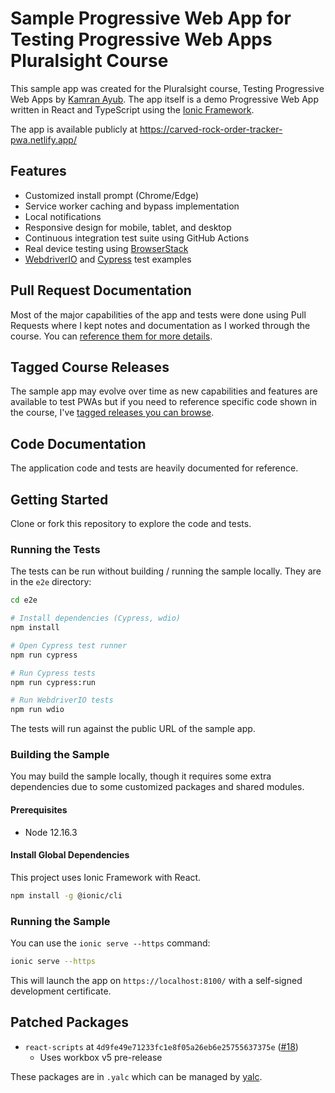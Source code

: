 # Sample Progressive Web App for Testing Progressive Web Apps Pluralsight Course

This sample app was created for the Pluralsight course, Testing Progressive Web Apps by [Kamran Ayub](https://github.com/kamranayub). The app itself is a demo Progressive Web App written in React and TypeScript using the [Ionic Framework](https://ionicframework.com/).

The app is available publicly at https://carved-rock-order-tracker-pwa.netlify.app/

## Features

- Customized install prompt (Chrome/Edge)
- Service worker caching and bypass implementation
- Local notifications
- Responsive design for mobile, tablet, and desktop
- Continuous integration test suite using GitHub Actions
- Real device testing using [BrowserStack](https://browserstack.com)
- [WebdriverIO](https://webdriver.io/) and [Cypress](https://cypress.io) test examples

## Pull Request Documentation

Most of the major capabilities of the app and tests were done using Pull Requests where I kept notes and documentation as I worked through the course. You can [reference them for more details](https://github.com/kamranayub/example-carved-rock-fitness-order-tracker/pulls?q=is%3Apr+sort%3Aupdated-desc+is%3Aclosed).

## Tagged Course Releases

The sample app may evolve over time as new capabilities and features are available to test PWAs but if you need to reference specific code shown in the course, I've [tagged releases you can browse](https://github.com/kamranayub/example-carved-rock-fitness-order-tracker/releases).

## Code Documentation

The application code and tests are heavily documented for reference.

## Getting Started

Clone or fork this repository to explore the code and tests.

### Running the Tests

The tests can be run without building / running the sample locally. They are in the `e2e` directory:

```bash
cd e2e

# Install dependencies (Cypress, wdio)
npm install

# Open Cypress test runner
npm run cypress

# Run Cypress tests
npm run cypress:run

# Run WebdriverIO tests
npm run wdio
```

The tests will run against the public URL of the sample app.

### Building the Sample

You may build the sample locally, though it requires some extra dependencies due to some customized packages and shared modules.

#### Prerequisites

- Node 12.16.3

#### Install Global Dependencies

This project uses Ionic Framework with React.

```bash
npm install -g @ionic/cli
```

### Running the Sample

You can use the `ionic serve --https` command:

```bash
ionic serve --https
```

This will launch the app on `https://localhost:8100/` with a self-signed development certificate.

## Patched Packages

- `react-scripts` at `4d9fe49e71233fc1e8f05a26eb6e25755637375e` ([#18](https://github.com/kamranayub/example-carved-rock-fitness-order-tracker/issues/18))
  - Uses workbox v5 pre-release

These packages are in `.yalc` which can be managed by [yalc](https://npmjs.com/package/yalc).
